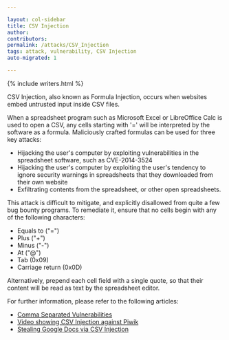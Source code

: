 ```yaml
---

layout: col-sidebar
title: CSV Injection
author: 
contributors: 
permalink: /attacks/CSV_Injection
tags: attack, vulnerability, CSV Injection
auto-migrated: 1

---
```


{% include writers.html %}

CSV Injection, also known as Formula Injection, occurs when websites
embed untrusted input inside CSV files.

When a spreadsheet program such as Microsoft Excel or LibreOffice Calc
is used to open a CSV, any cells starting with '=' will be interpreted
by the software as a formula. Maliciously crafted formulas can be used
for three key attacks:

- Hijacking the user's computer by exploiting vulnerabilities in the spreadsheet software, such as CVE-2014-3524
- Hijacking the user's computer by exploiting the user's tendency to ignore security warnings in spreadsheets that they downloaded from their own website
- Exfiltrating contents from the spreadsheet, or other open spreadsheets.

This attack is difficult to mitigate, and explicitly disallowed from
quite a few bug bounty programs. To remediate it, ensure that no cells
begin with any of the following characters:

- Equals to ("=")
- Plus ("+")
- Minus ("-")
- At ("@")
- Tab (0x09)
- Carriage return (0x0D)

Alternatively, prepend each cell field with a single quote, so that their content will be read as text by the spreadsheet editor.

For further information, please refer to the following articles:

- [Comma Separated Vulnerabilities](https://www.contextis.com/resources/blog/comma-separated-vulnerabilities/)
- [Video showing CSV Injection against Piwik](https://www.youtube.com/watch?v=SC7AkclnG2g)
- [Stealing Google Docs via CSV Injection](http://georgemauer.net/2017/10/07/csv-injection.html)
